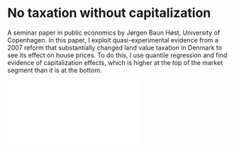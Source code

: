# No taxation without capitalization

A seminar paper in public economics by Jørgen Baun Høst, University of Copenhagen. In this paper, I exploit quasi-experimental evidence from a 2007 reform that substantially changed land value taxation in Denmark to see its effect on house prices. To do this, I use quantile regression and find evidence of capitalization effects, which is higher at the top of the market segment than it is at the bottom.

![alt text](figs/fig_quant_reg_res.pdf "Title")